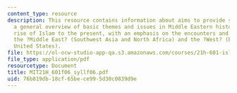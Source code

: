 ```yaml
---
content_type: resource
description: This resource contains information about aims to provide students with
  a general overview of basic themes and issues in Middle Eastern history from the
  rise of Islam to the present, with an emphasis on the encounters and exchanges between
  the ?Middle East? (Southwest Asia and North Africa) and the ?West? (Europe and the
  United States).
file: https://ol-ocw-studio-app-qa.s3.amazonaws.com/courses/21h-601-islam-the-middle-east-and-the-west-fall-2006/76b819db18cf65bece995d30c0839d9e_MIT21H_601f06_syllf06.pdf
file_type: application/pdf
resourcetype: Document
title: MIT21H_601f06_syllf06.pdf
uid: 76b819db-18cf-65be-ce99-5d30c0839d9e
---
```

